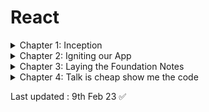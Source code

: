# React

<details>

<summary>Chapter 1: Inception</summary>

## Theory

<details>

<summary>What is Emmet?</summary>

- This is a shortcut that generates a large amount of code on writing some text/key in text editors.
- For example, if you type `doc` in VS Code this will generate an entire HTML boiler Plot for you. This is similar to the snippet.

</details>

<details>

<summary>Difference between a Library and a Framework?</summary>

- The simple one difference
  | Framework | Library |
  | :--------------------------------------------------------: | :----------------: |
  | It provides ready-to-use tools for fast application dev | Libraries do not |

</details>

<details>

<summary>What is CDN? Why do we use it?</summary>

- `CDN` stands for **Content Delivery Network**. It is a system of distributed systems that deliver content based on the user's geographical location.
- Why do we use it?
  - This is used to reduce the latency of content delivery and it improves the performance of the website.

</details>

<details>

<summary>Why is React known as React?</summary>

- React is named React because of its ability to react to changes in data. React is called React because it was designed to be a declarative, efficient, and flexible JavaScript library for building user interfaces. The name "React" was chosen because the library was designed to allow developers to "react" to changes in state and data within an application, and to update the user interface in a declarative and efficient manner. React is a JavaScript-based UI development library. Facebook and an open-source developer community run it.

- What is cross-origin in the script tag?
  - The crossorigin attribute sets the mode of the request to an HTTP CORS Request. Web pages often make requests to load resources on other servers. Here is where CORS comes in. A cross-origin request is a request for a resource (e.g. style sheets, iframes, images, fonts, or scripts) from another domain.

</details>

<details>

<summary>What is the difference between React and ReactDOM?</summary>

- `React` is used to `create view` and `ReactDOM` is responsible for actually `rendering UI` in the browser.

</details>

<details>

<summary>What is difference between react.development.js and react.production.js files via CDN?</summary>

- The development build is used - as the name suggests - for development reasons.

- The production build, on the other hand, runs in production mode which means this is the code running on your client's machine.

</details>

<details>

<summary>What are async and defer?</summary>

- In practice, defer is used for scripts that need the whole DOM, and/or their relative execution order is important.

- And async is used for independent scripts, like counters or ads. And their relative execution order does not matter.

</details>

<details>

<summary>JS DOM Fundamentals</summary>

How to create an element?

- We create any element for example `h1` with the help of `document.createElement("h1")`.We create any element for example paragraph with the help of `document.createElement("p")`.

How to add text to created element?

- With the help of `variable_name.innerHTML("Hello")`

Where to store this created element?

- For this we must have the `id` of the `div`, this can be done with the help of `document.getElementById("id_name")`

How to push the element inside the id?

- This can be done with the help of `append child (variable_to_be_pushed)`, `appendChild` will push the created element to the div.

</details>

## Coding

- Build your first `Hello World` program using
  - Just HMTL
  - Using **JS** to manipulate the **DOM**
  - Using **React**
    - use CDN Links
    - Create an Element
    - Create nested React Elements
    - Use root.render

<details>

<summary>Build your first `Hello World` program using Just `HTML`</summary>

<br>

We can Simply add an h1 tag to create our first Hello World Program.

```HTML
<!DOCTYPE html>
<html lang="en">
  <head>
    <meta charset="UTF-8" />
    <meta http-equiv="X-UA-Compatible" content="IE=edge" />
    <meta name="viewport" content="width=device-width, initial-scale=1.0" />
    <title>Document</title>
  </head>
  <body>
    <!-- Simply use h1 tag -->
    <h1>Hello World</h1>
  </body>
</html>
```

[Code 🔗](../1.Inception/HelloWorld.html)

</details>

<details>

<summary>Build your first `Hello World` program using`JS` to manipulate the `DOM`</summary>

<br>

```HTML
<body>
  <!-- JS is written inside script tag 👍 -->
  <script>
    const heading = document.createElement(""); //creating h1 tag!
    heading.innerHTML = "Hello World"; // adding content to the h1 tag!
    //now we need to push this heading into the div
    const value = document.getElementById("root");
    value.appendChild(heading); //pushing heading into the div with the help of appendChild
  </script>
</body>
```

[Code 🔗](../1.Inception/2.HelloWorldUsingJs.html)

</details>

<details>

<summary>Build your first `Hello World` program using `React`</summary>

<br>

```html
<body>
  <div id="root">Not Rendered</div>

  <script
    crossorigin
    src="https://unpkg.com/react@18/umd/react.development.js"
  ></script>
  <script
    crossorigin
    src="https://unpkg.com/react-dom@18/umd/react-dom.development.js"
  ></script>

  <script>
    const heading = React.createElement("h1", {}, "Hello Wolrd"); //this will override everything inside the root!, means anything written will get overwritten
    //React element is an Object 💯
    const root = ReactDOM.createRoot(document.getElementById("root")); //whatever you passing becomes the root
    //passing react element inside the root
    root.render(heading); //just like appednChild()in JS!
  </script>
</body>
```

</details>

---

</details>

<details>

<summary>Chapter 2: Igniting our App</summary>

## Theory

<details>

<summary>What is  NPM ?</summary>

<br>

NPM is a tool used for package management.
NPM as most people call it is `Node package Manager` but that's not correct. NPM does not have any particular FULL form check this [link](https://www.npmjs.com/)

Though its use is to manage all the packages that get installed on the dev machine.

An alternative for this one is `yarn`.

How to initialze `NPM`?

```
npm init
```

This will ask you all the necessary details about the project.

If you want to skip this you can simply write

```
npm init -y
```

> `npm` takes care of it and creates the package.json JSON file automatically, but without configurations.

---

</details>

<details>

<summary>What is Parcel/Webpack? Why do we need it?</summary>

<br>

Parcel and Webpack both are the `Bundlers` which help very helpful in making our REACT application more powerful. Here we are using Parcel because **PARCEL IS BEAST** 🔥

We need bundlers because:

1. Minify our code
2. HMR (Hot Module Replacement) parcel keeps track via the file watcher algorithm
3. Cleaning our Code
4. Image Optimization
5. Caching
6. HTTPS server in dev
7. Compatible with older versions of the browser
8. Port Number
9. Zero Configuration

How to config the Parcel

```
npm install -D parcel
```

here -D stands for DevDependencie

**Parcel Commands** :

For development build:

```
npx parcel <entry_point>
```

For production build :

```
npx parcel build <entry_point>
```

---

</details>

<details>

<summary>What is .parcel-cache ?</summary>
<br>

When we build the project using parcel we always see this `.pracel-cache` in the directory. `.pracel-cache` is used by the parcel to reduce the build time of the project. So whenever the parcel builds anything again it does not have to build everything form scratch and re-initialize, everything and the build will always we close to the first build time or less than the build time.

---

</details>

<details>

<summary>What is npx ?</summary>

<br>

npx is a tool that is used to execute the packages, it simply means execute using npm.

</details>

## Coding

<details>

<summary>intialize npm into your repo</summary>

```shell
npm init
```

or

```shell
npm init -y
```

This skips the setup

</details>

<details>

<summary>install react and react-dom</summary>

```shell
npm i react
```

```shell
npm i react-dom
```

</details>

<details>

<summary>install parcel</summary>

Use this command to install the parcel

```
npm i parcel
```

OR

```
npm install parcel
```

</details>

<details>

<summary>add scripts for “start” and “build” with parcel commands</summary>

This is present inside the package.json

```
  "scripts": {
    "start": "parcel index.html",
    "build": "parcel build index.html",
    "test": "jest"
  },
```

Output:

<img src = "../2.Igniting_our_App/src/img/5.npm run start.png">
</details>

<details>

<summary>add browserlists</summary>

```JSON
{
  "name": "2.igniting_our_app",
  "version": "1.0.0",
  "description": "Chapter 2 Igniting our App!",
  "main": "srcipt.js",
  "scripts": {
    "test": "jest"
  },
  "repository": {
    "type": "git",
    "url": "git+https://github.com/swayamterode/react.git"
  },
  "author": "Swayam Terode",
  "license": "ISC",
  "bugs": {
    "url": "https://github.com/swayamterode/react/issues"
  },
  "homepage": "https://github.com/swayamterode/react#readme",
  "devDependencies": {
    "parcel": "^2.8.2",
    "process": "^0.11.10"
  },
  "dependencies": {
    "react": "^18.2.0",
    "react-dom": "^18.2.0"
  },
  //   this is how we can use the browserlist
  "browserlist": ["last 10 versions"]
}
```

</details>

---

</details>

<details>

<summary>Chapter 3: Laying the Foundation Notes</summary>

## Theory

<details>

<summary>What is JSX?</summary>

<br>

JSX is behind the scene an `React.createElement()` which returns an `object` and then `HTML(DOM)`

The main require for JSX to run perfectly is `Babel` package!

</details>

<details>

<summary>How to create the variable in JSX?</summary>

```jsx
const heading = <h1 id="heading1">This is heading 1 in JSX</h1>;
```

</details>

<details>

<summary>How to render this JSX element?</summary>

<br>

```jsx
const root = ReactDOM.createRoot(document.getElementById("root"));

root.render(heading);
```

</details>

<details>

<summary>How do we create the functional Component?</summary>

<br>

Firstly functional Component is similar to the ES6 function.

```jsx
const HeaderComponent = () => {
  return (
    <div>
      <h1 id="jsx1">This is an Heading 1 using JSX</h1>
    </div>
  );
};
```

Another way of writing the Functional Component!

```jsx
const HeaderComponent2 = function () {
  return (
    <div>
      <h2 id="jsx2">This is an Heading 2 using JSX</h2>
    </div>
  );
};
```

Another way of writing the Functional Component!

```jsx
const HeaderComponent3 = () => (
  <div>
    <h3 id="jsx3">This is an Heading 3 using JSX</h3>
  </div>
);
```

</details>

<details>

<summary> How to render this functional Component?</summary>

```jsx
root.render(<HeaderComponent />);
```

This will give output as

```
This is a Heading 1 using JSX
```

</details>

<details>

<summary>How to render one functional Component as the other functional Component?</summary>

<br>

```jsx
const RenderHeaderComponent = () => {
  return (
    <div>
      {/*Can also run JS code inside this*/}
      {<HeaderComponent />} {/*Component Composition*/}
      {/** Both are same*/}
      {HeaderComponent2()}
      <h4 id="jsx4">This is JSX4 functional Component</h4>
    </div>
  );
};
```

Note:

> If you use component inside the component then it is known as Component Composition or Composing Component.

</details>

<details>

<summary>How to render the JSX variable inside the functional Component?</summary>

<br>

```jsx
const RenderHeaderComponent = () => {
  return (
    <div>
      {<HeaderComponent />}
      {/** Both are same*/}
      {HeaderComponent2()}
      {/* Variable*/}
      {heading}
      <h4 id="jsx4">This is JSX4 functional Component</h4>
    </div>
  );
};
```

</details>

## Coding

- [Code](./3.Laying%20the%20Foundation/script.js)

---

</details>


<details>

<summary>Chapter 4: Talk is cheap show me the code</summary>

## Theory

<details>

<summary>Is JSX mandatory for REACT?</summary>
 
<br>

- No `JSX` is not mandatory for REACT! The same which can be done by JSX can also be done with plain JavaScript. We can use React.CreateElement() instead of `JSX` but we prefer to use JSX beacause of it enchances readibility and reduces code complexity.

</details>

<details>

<summary>Is ES6 mandatory for REACT?</summary>

<br>

- If we don’t use ES6 in react, there is an alternative to perform. We use `create-react-class` instead of ES6. Let’s see some variations between ES6 and the create-react-class method.

</details>

<details>

<summary>Question</summary>

<br>

Question

`{TitleComponent} vs {<TitleComponent/>} vs {<TitleComponent></TitleComponent>}` in JSX

<br>

- `{TitleComponent}` - is a just normal variable which is similar to React.createElement. Anything enclosed inside { ... } is just a peice of JS.
- `{<TitleComponent/>}` - this return the functional component JSX value
- `{<TitleComponent></TitleComponent>}` - it is equivalent to `{<TitleComponent/>}` if there is no children

</details>

<details>

<summary>How can I write comments in JSX?</summary>

- `{/* Comments are allowed here */}`

</details>

<details>

<summary>What is React.Fragment and <> </> ?</summary>

<br>

- `<React.Fragment></React.Fragment>` is a feature in React that allows you to return multiple elements from a React component by allowing you to group a list of children without adding extra nodes to the DOM. <></> is the shorthand tag for React.Fragment. The only difference between them is that the shorthand version **does not support the key attribute**.

example:

```text
return (
        <React.Fragment>
            <Header />
            <Navigation />
            <Main />
            <Footer />
        </React.Fragment>
    );

return (
        <>
            <Header />
            <Navigation />
            <Main />
            <Footer />
        </>
    );
```

Note:

```
Both of these are having the same meaning
```

</details>

<details>

<summary>What is Reconciliation in React?</summary>

- `Reconciliation` is a process through which the browser updates it's DOM. This is done with the help of `diffing algorithm`. Whenever the root elements have different types, React will tear down the old tree and build the new tree from scratch. When tearing down a tree, old DOM nodes are destroyed.
- React stores a copy of browser DOM known as virtual DOM. The comparisiom is done by `diffing algorithm` between `Virtual DOM` and `Real DOM` it finds out the changed node and updated only the changed part and rest nodes are kept as it is. This comparison is known as _Reconciliation_.

[read more here 🚀](https://reactjs.org/docs/reconciliation.html)

</details>

<details>

<summary>What is React Fiber?</summary>

- React Fiber is a concept of ReactJS that is used to render a system faster, smoother and smarter. The Fiber reconciler, which became the default reconciler for React 16 and above, is a complete rewrite of React’s reconciliation algorithm to solve some long-standing issues in React. Because Fiber is asynchronous, React can:

  - Pause, resume, and restart rendering work on components as new updates come in
  - Reuse previously completed work and even abort it if not needed
  - Split work into chunks and prioritize tasks based on importance

</details>

<details>

<summary>Why do we need keys in React?</summary>

- Keys help React identify which items have **changed, are added, or are removed**. Keys should be given to the elements inside the array to give the elements a stable identity

Example :

```js
<li key={0}> 0</li>
```

</details>

<details>

<summary>Can we use index as keys in React?</summary>

- Yes, we can use the index as keys, but it is not considered as a good practice to use them because if the order of items may change. This can negatively impact performance and may cause issues with component state. Keys are taken from each object which is being rendered. There might be a possibility that if we modify the incoming data react may render them in unusual order.

</details>

<details>

<summary>What is props in React? Ways to.</summary>

- props stands for properties. props are used in React to pass data from one component to another

Example:

```js
function App() {
  return (
    <div className="App">
      <Tool name="swayam" tool="VS Code" /> // name and tool are props
    </div>
  );
}
```

</details>

<details>

<summary>What is Config Driven UI?</summary>

- Config Driven UI is based on the configurations the app receives. Like the offers in India are different during the diwali sale but are not same in the other parts of the world.
- This is known as `Config Driven UI`.

</details>

<details>

<summary>Difference between Virtual DOM and Real DOM?</summary>

<div align = "center">

| Virtual Dom                                                                                                               | Real DOM                                                                                |
| :------------------------------------------------------------------------------------------------------------------------ | :-------------------------------------------------------------------------------------- |
| DOM manipulation is very expensive                                                                                        | DOM manipulation is very easy                                                           |
| There is too much memory wastage                                                                                          | No memory wastage                                                                       |
| It updates Slow                                                                                                           | It updates fast                                                                         |
| It can directly update HTML                                                                                               | It can’t update HTML directly                                                           |
| Creates a new DOM if the element updates.                                                                                 | Update the JSX if the element update                                                    |
| It allows us to directly target any specific node (HTML element) It can produce about 200,000 Virtual DOM Nodes / Second. | It represents the UI of your application It is only a virtual representation of the DOM |

</div>

</details>

## Coding

- [Code](./4.Talk%20is%20Cheap%20Show%20Me%20The%20Code/script.js) (Heavily Commented)

---

</details>

Last updated : 9th Feb 23 ✅
